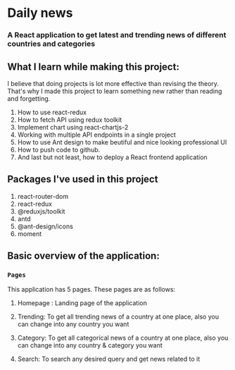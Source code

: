 # Daily news

### A React application to get latest and trending news of different countries and categories

## What I learn while making this project:

I believe that doing projects is lot more effective than revising the theory. That's why I made this project to learn something new rather than reading and forgetting.

1. How to use react-redux
2. How to fetch API using redux toolkit
3. Implement chart using react-chartjs-2
4. Working with multiple API endpoints in a single project
5. How to use Ant design to make beutiful and nice looking professional UI
6. How to push code to github.
7. And last but not least, how to deploy a React frontend application

## Packages I've used in this project

1. react-router-dom
2. react-redux
3. @reduxjs/toolkit
4. antd
5. @ant-design/icons
6. moment


## Basic overview of the application:

### `Pages`

This application has 5 pages. These pages are as follows:

1. Homepage : Landing page of the application

2. Trending: To get all trending news of a country at one place, also you can change into any country you want

3. Category: To get all categorical news of a country at one place, also you can change into any country & category you want

4. Search: To search any desired query and get news related to it


